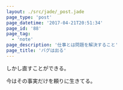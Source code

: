 ```yaml
---
layout: ./src/jade/_post.jade
page_type: 'post'
page_datetime: '2017-04-21T20:51:34'
page_id: '88'
page_tag:
  - 'note'
page_description: '仕事とは問題を解決すること'
page_title: 'バグは出る'
---
```

しかし直すことができる。

今はその事実だけを頼りに生きてる。
